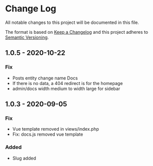 
# Change Log
All notable changes to this project will be documented in this file.
 
The format is based on [Keep a Changelog](http://keepachangelog.com/)
and this project adheres to [Semantic Versioning](http://semver.org/).

## 1.0.5 - 2020-10-22

### Fix
- Posts entity change name Docs
- If there is no data, a 404 redirect is for the homepage
- admin/docs width medium to width large for sidebar

## 1.0.3 - 2020-09-05

### Fix
- Vue template removed in views/index.php
- Fix: docs.js removed vue template

### Added
- Slug added